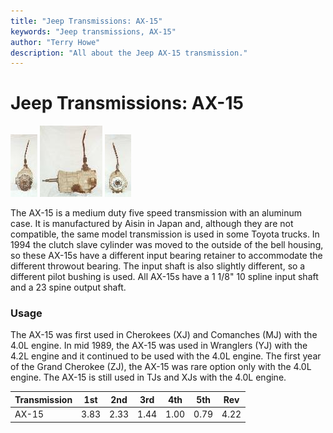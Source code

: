 ```yaml
---
title: "Jeep Transmissions: AX-15"
keywords: "Jeep transmissions, AX-15"
author: "Terry Howe"
description: "All about the Jeep AX-15 transmission."
---
```

# Jeep Transmissions: AX-15

[![AX-15 front](../../img/transmission/factory/ax15f_.jpg)](../../img/transmission/factory/ax15f.jpg) [![AX-15 side](../../img/transmission/factory/ax15s_.jpg)](../../img/transmission/factory/ax15s.jpg) [![AX-15 back](../../img/transmission/factory/ax15b_.jpg)](../../img/transmission/factory/ax15b.jpg)

The AX-15 is a medium duty five speed transmission with an aluminum case. It is manufactured by Aisin in Japan and, although they are not compatible, the same model transmission is used in some Toyota trucks. In 1994 the clutch slave cylinder was moved to the outside of the bell housing, so these AX-15s have a different input bearing retainer to accommodate the different throwout bearing. The input shaft is also slightly different, so a different pilot bushing is used. All AX-15s have a 1 1/8" 10 spline input shaft and a 23 spine output shaft.

### Usage

The AX-15 was first used in Cherokees (XJ) and Comanches (MJ) with the 4.0L engine. In mid 1989, the AX-15 was used in Wranglers (YJ) with the 4.2L engine and it continued to be used with the 4.0L engine. The first year of the Grand Cherokee (ZJ), the AX-15 was rare option only with the 4.0L engine. The AX-15 is still used in TJs and XJs with the 4.0L engine.

| Transmission | 1st  | 2nd  | 3rd  | 4th  | 5th  | Rev  |
|--------------|------|------|------|------|------|------|
| AX-15        | 3.83 | 2.33 | 1.44 | 1.00 | 0.79 | 4.22 |